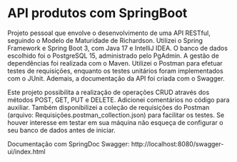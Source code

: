 # API produtos com SpringBoot

Projeto pessoal que envolve o desenvolvimento de uma API RESTful, seguindo o Modelo de Maturidade de Richardson. Utilizei o Spring Framework e Spring Boot 3, com Java 17 e IntelliJ IDEA. O banco de dados escolhido foi o PostgreSQL 15, administrado pelo PgAdmin. A gestão de dependências foi realizada com o Maven. Utilizei o Postman para efetuar testes de requisições, enquanto os testes unitários foram implementados com o JUnit. Ademais, a documentação da API foi criada com o Swagger.

Este projeto possibilita a realização de operações CRUD através dos métodos POST, GET, PUT e DELETE. Adicionei comentários no código para auxiliar. Também disponibilizei a coleção de requisições do Postman (arquivo: Requisições.postman_collection.json) para facilitar os testes. Se houver interesse em testar em sua máquina não esqueça de configurar o seu banco de dados antes de iniciar. 

Documentação com SpringDoc Swagger:
http://localhost:8080/swagger-ui/index.html
